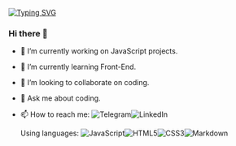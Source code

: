 


<a href="https://git.io/typing-svg"><img src="https://readme-typing-svg.herokuapp.com?font=Fira+Code&size=25&duration=3500&pause=500&color=58F7E6&background=FFFFFF00&center=true&vCenter=true&multiline=true&width=700&height=200&lines=Computers+are+good+at+following+instructions+;but+not+at+reading+your+mind" alt="Typing SVG" /></a>


### Hi there 👋



- 🔭 I’m currently working on JavaScript projects.
- 🌱 I’m currently learning Front-End.
- 👯 I’m looking to collaborate on coding.
- 💬 Ask me about coding.
- 📫 How to reach me: 
  ![Telegram](https://img.shields.io/badge/Telegram-2CA5E0?style=for-the-badge&logo=telegram&logoColor=white)![LinkedIn](https://img.shields.io/badge/linkedin-%230077B5.svg?style=for-the-badge&logo=linkedin&logoColor=white)



  Using languages:
![JavaScript](https://img.shields.io/badge/javascript-%23323330.svg?style=for-the-badge&logo=javascript&logoColor=%23F7DF1E)![HTML5](https://img.shields.io/badge/html5-%23E34F26.svg?style=for-the-badge&logo=html5&logoColor=white)![CSS3](https://img.shields.io/badge/css3-%231572B6.svg?style=for-the-badge&logo=css3&logoColor=white)![Markdown](https://img.shields.io/badge/markdown-%23000000.svg?style=for-the-badge&logo=markdown&logoColor=white)



